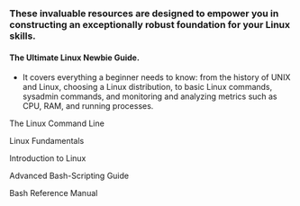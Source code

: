 ### These invaluable resources are designed to empower you in constructing an exceptionally robust foundation for your Linux skills.

#### The Ultimate Linux Newbie Guide. 
- It covers everything a beginner needs to know: from the history of UNIX and Linux, choosing a Linux distribution, to basic Linux commands, sysadmin commands, and monitoring and analyzing metrics such as CPU, RAM, and running processes.

The Linux Command Line

Linux Fundamentals

Introduction to Linux

Advanced Bash-Scripting Guide

Bash Reference Manual


